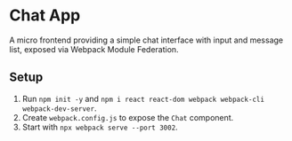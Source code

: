 # Chat App

A micro frontend providing a simple chat interface with input and message list, exposed via Webpack Module Federation.

## Setup
1. Run `npm init -y` and `npm i react react-dom webpack webpack-cli webpack-dev-server`.
2. Create `webpack.config.js` to expose the `Chat` component.
3. Start with `npx webpack serve --port 3002`.
